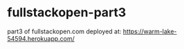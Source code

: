 # fullstackopen-part3
part3 of fullstackopen.com
deployed at: https://warm-lake-54594.herokuapp.com/
